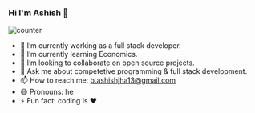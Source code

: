### Hi I'm Ashish 👋

![counter](https://enfpi0awq8ijf2w.m.pipedream.net)


- 🔭 I’m currently working as a full stack developer.
- 🌱 I’m currently learning Economics.
- 👯 I’m looking to collaborate on open source projects.
- 💬 Ask me about competetive programming & full stack development.
- 📫 How to reach me: b.ashishjha13@gmail.com
- 😄 Pronouns: he
- ⚡ Fun fact: coding is :heart: 

